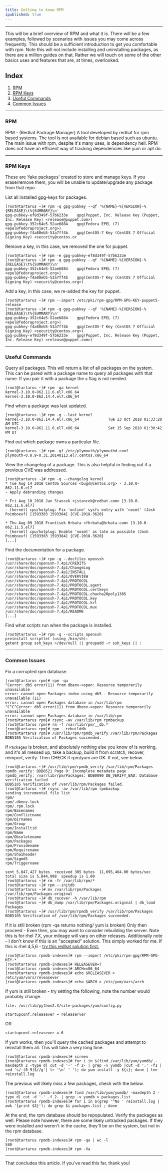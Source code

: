 ```yaml
---
title: Getting to know RPM
ipublished: true
---
```


* * *

This will be a brief overview of RPM and what it is. There will be a few examples, followed by scenarios with issues you may come across frequently. This should be a sufficient introduction to get you comfortable with rpm. Note this will not include installing and uninstalling packages, as there are a million guides on that. Rather we will touch on some of the other basics uses and features that are, at times, overlooked.

## Index

1. [RPM](#rpm)
2. [RPM Keys](#rpm_keys)
3. [Useful Commands](#commands)
4. [Common Issues](#issue)

* * *

### RPM<a name="rpm"><a/>

RPM - (Redhat Package Manager) A tool developed by redhat for rpm based systems. The tool is not available for debian based such as ubuntu. The main issue with rpm, despite it's many uses, is dependency hell. RPM does not have an efficient way of tracking dependencies like yum or apt do.

* * *

### RPM Keys<a name="rpm_keys"><a/>

These are ‘fake packages’ created to store and manage keys. If you erase/remove them, you will be unable to update/upgrade any package from that repo.

List all installed gpg-keys for packages.

```
[root@tartarus ~]# rpm -q gpg-pubkey --qf '%{NAME}-%{VERSION}-%{RELEASE}\t%{SUMMARY}\n'
gpg-pubkey-ef8d349f-57b6233e    gpg(Puppet, Inc. Release Key (Puppet, Inc. Release Key) <release@puppet.com>)
gpg-pubkey-352c64e5-52ae6884    gpg(Fedora EPEL (7) <epel@fedoraproject.org>)
gpg-pubkey-f4a80eb5-53a7ff4b    gpg(CentOS-7 Key (CentOS 7 Official Signing Key) <security@centos.or
```

Remove a key, in this case, we removed the one for puppet.

```
[root@tartarus ~]# rpm -e gpg-pubkey-ef8d349f-57b6233e
[root@tartarus ~]# rpm -q gpg-pubkey --qf '%{NAME}-%{VERSION}-%{RELEASE}\t%{SUMMARY}\n'
gpg-pubkey-352c64e5-52ae6884    gpg(Fedora EPEL (7) <epel@fedoraproject.org>)
gpg-pubkey-f4a80eb5-53a7ff4b    gpg(CentOS-7 Key (CentOS 7 Official Signing Key) <security@centos.org>)
```

Add a key,  in this case, we re-added the key for puppet.

```
[root@tartarus ~]# rpm --import /etc/pki/rpm-gpg/RPM-GPG-KEY-puppet5-release
[root@tartarus ~]# rpm -q gpg-pubkey --qf '%{NAME}-%{VERSION}-%{RELEASE}\t%{SUMMARY}\n'
gpg-pubkey-352c64e5-52ae6884    gpg(Fedora EPEL (7) <epel@fedoraproject.org>)
gpg-pubkey-f4a80eb5-53a7ff4b    gpg(CentOS-7 Key (CentOS 7 Official Signing Key) <security@centos.org>)
gpg-pubkey-ef8d349f-57b6233e    gpg(Puppet, Inc. Release Key (Puppet, Inc. Release Key) <release@puppet.com>)
```

* * *

### Useful Commands <a name="commands"><a/>

Query all packages. This will return a list of all packages on the system. This can be pared with a package name to query all packages with that name. If you pair it with a package the `a` flag is not needed.

```
[root@tartarus ~]# rpm -qa kernel
kernel-3.10.0-862.11.6.el7.x86_64
kernel-3.10.0-862.14.4.el7.x86_64
```

Find when a package was last updated.

```
[root@tartarus ~]# rpm -q --last kernel
kernel-3.10.0-862.14.4.el7.x86_64             Tue 23 Oct 2018 01:33:20 AM UTC
kernel-3.10.0-862.11.6.el7.x86_64             Sat 15 Sep 2018 01:30:42 PM UT
```

Find out which package owns a particular file.

```
[root@tartarus ~]# rpm -qf /etc/plymouth/plymouthd.conf
plymouth-0.8.9-0.31.20140113.el7.centos.x86_64
```

View the changelog of a package. This is also helpful in finding out if a previous CVE was addressed.

```
[root@tartarus ~]# rpm -q --changelog kernel
* Tue Aug 14 2018 CentOS Sources <bugs@centos.org> - 3.10.0-862.11.6.el7
- Apply debranding changes
 
* Fri Aug 10 2018 Jan Stancek <jstancek@redhat.com> [3.10.0-862.11.6.el7]
- [kernel] cpu/hotplug: Fix 'online' sysfs entry with 'nosmt' (Josh Poimboeuf) [1593383 1593384] {CVE-2018-3620}
 
* Thu Aug 09 2018 Frantisek Hrbata <fhrbata@hrbata.com> [3.10.0-862.11.5.el7]
- [kernel] cpu/hotplug: Enable 'nosmt' as late as possible (Josh Poimboeuf) [1593383 1593384] {CVE-2018-3620}
[...]
```

Find the documentation for a package.

```
[root@tartarus ~]# rpm -q --docfiles openssh
/usr/share/doc/openssh-7.4p1/CREDITS
/usr/share/doc/openssh-7.4p1/ChangeLog
/usr/share/doc/openssh-7.4p1/INSTALL
/usr/share/doc/openssh-7.4p1/OVERVIEW
/usr/share/doc/openssh-7.4p1/PROTOCOL
/usr/share/doc/openssh-7.4p1/PROTOCOL.agent
/usr/share/doc/openssh-7.4p1/PROTOCOL.certkeys
/usr/share/doc/openssh-7.4p1/PROTOCOL.chacha20poly1305
/usr/share/doc/openssh-7.4p1/PROTOCOL.key
/usr/share/doc/openssh-7.4p1/PROTOCOL.krl
/usr/share/doc/openssh-7.4p1/PROTOCOL.mux
/usr/share/doc/openssh-7.4p1/README
[...]
```

Find what scripts run when the package is installed.

```
[root@tartarus ~]# rpm -q --scripts openssh
preinstall scriptlet (using /bin/sh):
getent group ssh_keys >/dev/null || groupadd -r ssh_keys || :
```


* * *

### Common Issues<a name="issue"><a/>

Fix a corrupted rpm database.

```
[root@tartarus rpm]# rpm -qa
^Cerror: db5 error(11) from dbenv->open: Resource temporarily unavailable
error: cannot open Packages index using db5 - Resource temporarily unavailable (11)
error: cannot open Packages database in /var/lib/rpm
^C^C^Cerror: db5 error(11) from dbenv->open: Resource temporarily unavailable
error: cannot open Packages database in /var/lib/rpm
[root@tartarus rpm]# rsync -av /var/lib/rpm rpmbackup
[root@tartarus rpm]# rm -f /var/lib/rpm/__db.*
[root@tartarus rpm]# rpm --rebuilddb
[root@tartarus rpm]# /usr/lib/rpm/rpmdb_verify /var/lib/rpm/Packages
BDB5105 Verification of Packages succeeded.
```

If `Packages` is broken, and absolutely nothing else you know of is working, and it's all messed up, take a backup, build it from scratch, recover, reimport, verify. Then CHECK if rpm/yum are OK. If not, see below.
 
```
[root@tartarus ~]# /usr/lib/rpm/rpmdb_verify /var/lib/rpm/Packages
rpmdb_verify: BDB0521 Page 0: Incomplete metadata page
rpmdb_verify: /var/lib/rpm/Packages: BDB0090 DB_VERIFY_BAD: Database verification failed
BDB5105 Verification of /var/lib/rpm/Packages failed.
[root@tartarus ~]# rsync -av /var/lib/rpm rpmbackup
sending incremental file list
rpm/
rpm/.dbenv.lock
rpm/.rpm.lock
rpm/Basenames
rpm/Conflictname
rpm/Dirnames
rpm/Group
rpm/Installtid
rpm/Name
rpm/Obsoletename
rpm/Packages
rpm/Providename
rpm/Requirename
rpm/Sha1header
rpm/Sigmd5
rpm/Triggername
 
sent 5,847,427 bytes  received 305 bytes  11,695,464.00 bytes/sec
total size is 5,844,998  speedup is 1.00
[root@tartarus ~]# rm -fr /var/lib/rpm/*
[root@tartarus ~]# rpm --initdb
[root@tartarus ~]# mv /var/lib/rpm/Packages /var/lib/rpm/Packages.original
[root@tartarus ~]# db_recover -h /var/lib/rpm
[root@tartarus ~]# db_dump /var/lib/rpm/Packages.original | db_load Packages
[root@tartarus ~]# /usr/lib/rpm/rpmdb_verify /var/lib/rpm/Packages
BDB5105 Verification of /var/lib/rpm/Packages succeeded.
```

If it is still broken (rpm -qa returns nothing/ yum is broken) Only then proceed - Even then, you may want to consider rebuilding the server. Note this is for rhel 7.X, your mileage will vary on other releases. Additionally note - I don't know if this is an "accepted" solution. This simply worked for me. If this is rhel 4,5,6 - [try this redhat solution first.](https://access.redhat.com/solutions/23743)

```
[root@tartarus rpmdb-indexes]# rpm --import /etc/pki/rpm-gpg/RPM-GPG-KEY-*
[root@tartarus rpmdb-indexes]# RELEASEVER=7
[root@tartarus rpmdb-indexes]# ARCH=x86_64
[root@tartarus rpmdb-indexes]# echo $RELEASEVER > /etc/yum/vars/releasever
[root@tartarus rpmdb-indexes]# echo $ARCH > /etc/yum/vars/arch
```

If yum is still broken - try setting the following, note the number would probably change.


`file: /usr/lib/python2.X/site-packages/yum/config.py`
 
`startupconf.releasever = releaserver`
 
OR

`startupconf.releasever = 6`

If yum works, then you'll query the cached packages and attempt to reinstall them all. This will take a very long time.

```
[root@tartarus rpmdb-indexes]# screen
[root@tartarus rpmdb-indexes]# for i in $(find /var/lib/yum/yumdb/ -maxdepth 2 -type d| cut -d '-' -f 2- | grep -v yumdb |cut -d '.' -f1 | sed 's/-[0-9]$//g'| tr '\n' ' '); do yum install -y ${i}; done | tee reinstall.log
```

The previous will likely miss a few packages, check with the below.

```
[root@tartarus rpmdb-indexes]# find /var/lib/yum/yumdb/ -maxdepth 2 -type d| cut -d '-' -f 2- | grep -v yumdb > packages.list
[root@tartarus rpmdb-indexes]# for i in $(grep '^No ' reinstall.log | awk '{print $3}'); do grep $i packages.list ; done
```

At the end, the rpm database should be repopulated. Verify the packages as well. Please note however, there are some likely untracked packages. If they were installed and weren't in the cache, they'll be on the system, but not in the rpm database.

```
[root@tartarus rpmdb-indexes]# rpm -qa | wc -l
580
[root@tartarus rpmdb-indexes]# rpm -Va
```


* * *

That concludes this article. If you've read this far, thank you!
